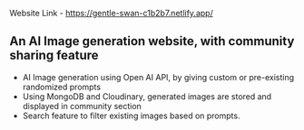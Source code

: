 Website Link - https://gentle-swan-c1b2b7.netlify.app/

## An AI Image generation website, with community sharing feature
* AI Image generation using Open AI API, by giving custom or pre-existing randomized prompts
* Using MongoDB and Cloudinary, generated images are stored and displayed in community section
* Search feature to filter existing images based on prompts.
